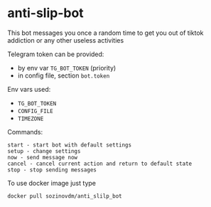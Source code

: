 # anti-slip-bot
This bot messages you once a random time to get you out of tiktok addiction or any other useless activities

Telegram token can be provided:
- by env var `TG_BOT_TOKEN` (priority)
- in config file, section `bot.token`

Env vars used:
- `TG_BOT_TOKEN`
- `CONFIG_FILE`
- `TIMEZONE`

Commands:

```
start - start bot with default settings 
setup - change settings
now - send message now
cancel - cancel current action and return to default state
stop - stop sending messages
```

To use docker image just type

```
docker pull sozinovdm/anti_slilp_bot
```